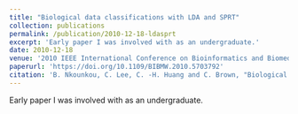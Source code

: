 ```yaml
---
title: "Biological data classifications with LDA and SPRT"
collection: publications
permalink: /publication/2010-12-18-ldasprt
excerpt: 'Early paper I was involved with as an undergraduate.'
date: 2010-12-18
venue: '2010 IEEE International Conference on Bioinformatics and Biomedicine Workshops (BIBMW)'
paperurl: 'https://doi.org/10.1109/BIBMW.2010.5703792'
citation: 'B. Nkounkou, C. Lee, C. -H. Huang and C. Brown, "Biological data classifications with LDA and SPRT," 2010 IEEE International Conference on Bioinformatics and Biomedicine Workshops (BIBMW), 2010, pp. 164-168, doi: 10.1109/BIBMW.2010.5703792.'
---
```


Early paper I was involved with as an undergraduate.

